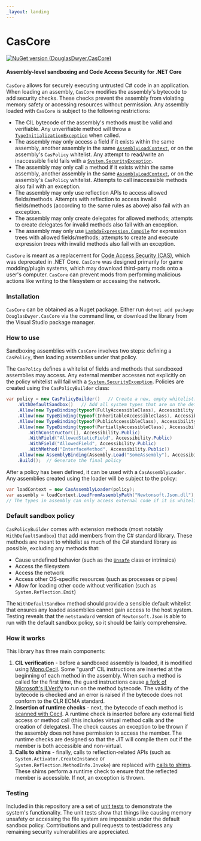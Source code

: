 ```yaml
---
_layout: landing
---
```


# CasCore

[![NuGet version (DouglasDwyer.CasCore)](https://img.shields.io/nuget/v/DouglasDwyer.CasCore.svg?style=flat-square)](https://www.nuget.org/packages/DouglasDwyer.CasCore/)

#### Assembly-level sandboxing and Code Access Security for .NET Core

`CasCore` allows for securely executing untrusted C# code in an application. When loading an assembly, `CasCore` modifies the assembly's bytecode to add security checks. These checks prevent the assembly from violating memory safety or accessing resources without permission. Any assembly loaded with `CasCore` is subject to the following restrictions:

- The CIL bytecode of the assembly's methods must be valid and verifiable. Any unverifiable method will throw a [`TypeInitializationException`](https://learn.microsoft.com/en-us/dotnet/api/system.typeinitializationexception) when called.
- The assembly may only access a field if it exists within the same assembly, another assembly in the same [`AssemblyLoadContext`](https://learn.microsoft.com/en-us/dotnet/api/system.runtime.loader.assemblyloadcontext), or on the assembly's `CasPolicy` whitelist. Any attempt to read/write an inaccessible field fails with a [`System.SecurityException`](https://learn.microsoft.com/en-us/dotnet/api/system.security.securityexception).
- The assembly may only call a method if it exists within the same assembly, another assembly in the same [`AssemblyLoadContext`](https://learn.microsoft.com/en-us/dotnet/api/system.runtime.loader.assemblyloadcontext), or on the assembly's `CasPolicy` whitelist. Attempts to call inaccessible methods also fail with an exception.
- The assembly may only use reflection APIs to access allowed fields/methods. Attempts with reflection to access invalid fields/methods (according to the same rules as above) also fail with an exception.
- The assembly may only create delegates for allowed methods; attempts to create delegates for invalid methods also fail with an exception.
- The assembly may only use [`LambdaExpression.Compile`](https://learn.microsoft.com/en-us/dotnet/api/system.linq.expressions.lambdaexpression.compile) for expression trees with allowed fields/methods; attempts to create and execute expression trees with invalid methods also fail with an exception.

`CasCore` is meant as a replacement for [Code Access Security (CAS)](https://learn.microsoft.com/en-us/dotnet/framework/data/adonet/code-access-security), which was deprecated in .NET Core. `CasCore` was designed primarily for game modding/plugin systems, which may download third-party mods onto a user's computer. `CasCore` can prevent mods from performing malicious actions like writing to the filesystem or accessing the network.

### Installation

`CasCore` can be obtained as a Nuget package. Either run `dotnet add package DouglasDwyer.CasCore` via the command line, or download the library from the Visual Studio package manager.

### How to use

Sandboxing assemblies with `CasCore` involves two steps: defining a `CasPolicy`, then loading assemblies under that policy.

The `CasPolicy` defines a whitelist of fields and methods that sandboxed assemblies may access. Any external member accesses not explicitly on the policy whitelist will fail with a [`System.SecurityException`](https://learn.microsoft.com/en-us/dotnet/api/system.security.securityexception). Policies are created using the `CasPolicyBuilder` class:

```csharp
var policy = new CasPolicyBuilder()   // Create a new, empty whitelist.
    .WithDefaultSandbox()   // Add all system types that are on the default whitelist
    .Allow(new TypeBinding(typeof(FullyAccessibleClass), Accessibility.Private))   // This class will be fully accessible
    .Allow(new TypeBinding(typeof(InheritableAccessibleClass), Accessibility.Protected))   // Public/protected members only
    .Allow(new TypeBinding(typeof(PublicAccessibleClass), Accessibility.Public))   // Public members only
    .Allow(new TypeBinding(typeof(PartiallyAccessibleClass), Accessibility.None)   // Only the following members
        .WithConstructor([], Accessibility.Public)
        .WithField("AllowedStaticField", Accessibility.Public)
        .WithField("AllowedField", Accessibility.Public)
        .WithMethod("InterfaceMethod", Accessibility.Public))
    .Allow(new AssemblyBinding(Assembly.Load("SomeAssembly"), Accessibility.Protected))   // All public/protected members of assembly
    .Build();  // Generate the final policy
```

After a policy has been defined, it can be used with a `CasAssemblyLoader`. Any assemblies created using the loader will be subject to the policy:

```csharp
var loadContext = new CasAssemblyLoader(policy);
var assembly = loadContext.LoadFromAssemblyPath("Newtonsoft.Json.dll");
// The types in assembly can only access external code if it is whitelisted OR if that code was loaded with the same loader
```

### Default sandbox policy

`CasPolicyBuilder` comes with extension methods (most notably `WithDefaultSandbox`) that add members from the C# standard library. These methods are meant to whitelist as much of the C# standard library as possible, excluding any methods that:

- Cause undefined behavior (such as the [`Unsafe`](https://learn.microsoft.com/en-us/dotnet/api/system.runtime.compilerservices.unsafe) class or intrinsics)
- Access the filesystem
- Access the network
- Access other OS-specific resources (such as processes or pipes)
- Allow for loading other code without verification (such as `System.Reflection.Emit`)

The `WithDefaultSandbox` method should provide a sensible default whitelist that ensures any loaded assemblies cannot gain access to the host system. Testing reveals that the `netstandard` version of `Newtonsoft.Json` is able to run with the default sandbox policy, so it should be fairly comprehensive.

### How it works

This library has three main components:

1. **CIL verification** - before a sandboxed assembly is loaded, it is modified using [Mono.Cecil](https://github.com/jbevain/cecil). Some "guard" CIL instructions are inserted at the beginning of each method in the assembly. When such a method is called for the first time, the guard instructions cause [a fork of Microsoft's ILVerify](https://github.com/DouglasDwyer/JitIlVerification) to run on the method bytecode. The validity of the bytecode is checked and an error is raised if the bytecode does not conform to the CLR ECMA standard.
2. **Insertion of runtime checks** - next, the bytecode of each method is [scanned with Cecil](https://github.com/DouglasDwyer/CasCore/blob/main/CasCore/CasAssemblyLoader.cs#L161-L182). A runtime check is inserted before any external field access or method call (this includes virtual method calls and the creation of delegates). The check causes an exception to be thrown if the assembly does not have permission to access the member. The runtime checks are designed so that the JIT will compile them out if the member is both accessible and non-virtual.
3. **Calls to shims** - finally, calls to reflection-related APIs (such as `System.Activator.CreateInstance` or `System.Reflection.MethodInfo.Invoke`) are replaced with [calls to shims](/CasCore/MethodShims.cs). These shims perform a runtime check to ensure that the reflected member is accessible. If not, an exception is thrown.

### Testing

Included in this repository are a set of [unit tests](/CasCore.Tests/) to demonstrate the system's functionality. The unit tests show that things like causing memory unsafety or accessing the file system are impossible under the default sandbox policy. Contributions and pull requests to test/address any remaining security vulnerabilities are appreciated.